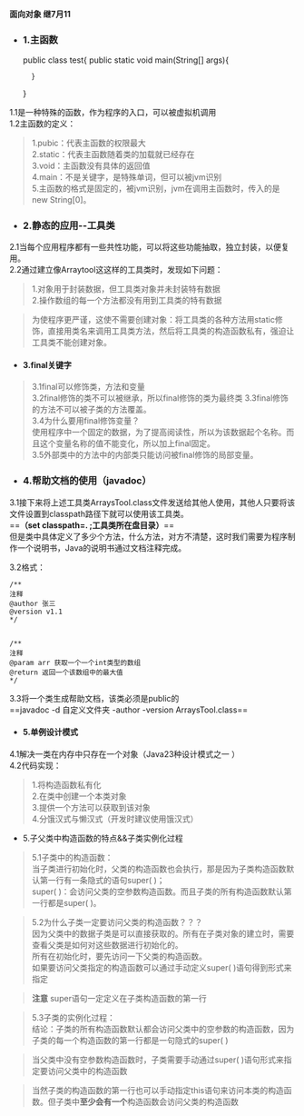 #### 面向对象 继7月11  
- ### 1.主函数  


    public class test{
        public static void main(String[] args){
        
        }
    }  
    
1.1是一种特殊的函数，作为程序的入口，可以被虚拟机调用  
1.2主函数的定义：  
>1.pubic：代表主函数的权限最大  
2.static：代表主函数随着类的加载就已经存在  
3.void：主函数没有具体的返回值  
4.main：不是关键字，是特殊单词，但可以被jvm识别  
5.主函数的格式是固定的，被jvm识别，jvm在调用主函数时，传入的是new String[0]。

- ### 2.静态的应用--工具类  
2.1当每个应用程序都有一些共性功能，可以将这些功能抽取，独立封装，以便复用。  
2.2通过建立像Arraytool这这样的工具类时，发现如下问题：  
>1.对象用于封装数据，但工具类对象并未封装特有数据  
>2.操作数组的每一个方法都没有用到工具类的特有数据

>为使程序更严谨，这使不需要创建对象：将工具类的各种方法用static修饰，直接用类名来调用工具类方法，然后将工具类的构造函数私有，强迫让工具类不能创建对象。

- #### 3.final关键字
>3.1final可以修饰类，方法和变量  
3.2final修饰的类不可以被继承，所以final修饰的类为最终类 3.3final修饰的方法不可以被子类的方法覆盖。    
3.4为什么要用final修饰变量？  
使用程序中一个固定的数据，为了提高阅读性，所以为该数据起个名称。而且这个变量名称的值不能变化，所以加上final固定。  
3.5外部类中的方法中的内部类只能访问被final修饰的局部变量。  

- ### 4.帮助文档的使用（javadoc）  
3.1接下来将上述工具类ArraysTool.class文件发送给其他人使用，其他人只要将该文件设置到classpath路径下就可以使用该工具类。  
==**（set classpath=. ;工具类所在盘目录）**==  
但是类中具体定义了多少个方法，什么方法，对方不清楚，这时我们需要为程序制作一个说明书，Java的说明书通过文档注释完成。

3.2格式：   

    /**
    注释
    @author 张三
    @version v1.1
    */
    
    
    /**
    注释
    @param arr 获取一个一个int类型的数组
    @return 返回一个该数组中的最大值
    */
3.3将一个类生成帮助文档，该类必须是public的  
==javadoc -d 自定义文件夹 -author -version ArraysTool.class==  

- #### 5.单例设计模式
4.1解决一类在内存中只存在一个对象（Java23种设计模式之一  ）  
4.2代码实现：  
>1.将构造函数私有化  
>2.在类中创建一个本类对象  
>3.提供一个方法可以获取到该对象  
>4.分饿汉式与懒汉式（开发时建议使用饿汉式）  
- 5.子父类中构造函数的特点&&子类实例化过程  
>5.1子类中的构造函数：  
当子类进行初始化时，父类的构造函数也会执行，那是因为子类构造函数默认第一行有一条隐式的语句super( )；  
super( )：会访问父类的空参数构造函数。而且子类的所有构造函数默认第一行都是super( )。  

>5.2为什么子类一定要访问父类的构造函数？？？  
因为父类中的数据子类是可以直接获取的。所有在子类对象的建立时，需要查看父类是如何对这些数据进行初始化的。  
所有在初始化时，要先访问一下父类的构造函数。  
如果要访问父类指定的构造函数可以通过手动定义super( )语句得到形式来指定  

>**注意** super语句一定定义在子类构造函数的第一行  

>5.3子类的实例化过程：   
结论：子类的所有构造函数默认都会访问父类中的空参数的构造函数，因为子类的每一个构造函数的第一行都是一句隐式的super( )  

>当父类中没有空参数构造函数时，子类需要手动通过super( )语句形式来指定要访问父类中的构造函数  

>当然子类的构造函数的第一行也可以手动指定this语句来访问本类的构造函数。但子类中**至少会有一个**构造函数会访问父类的构造函数